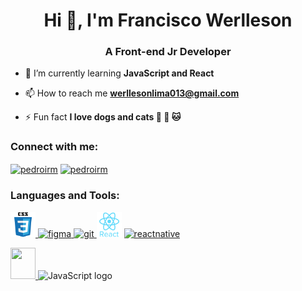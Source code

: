 

<h1 align="center">Hi 👋, I'm Francisco Werlleson</h1>
<h3 align="center">A Front-end Jr Developer</h3>

- 🌱 I’m currently learning **JavaScript and React**

- 📫 How to reach me **werllesonlima013@gmail.com**


- ⚡ Fun fact **I love dogs and cats 🐶 💖 🐱**

<h3 align="left">Connect with me:</h3>
<p align="left">
<a href="https://www.linkedin.com/in/werlleson-lima-18b993195/" target="blank"><img align="center" src="https://cdn.jsdelivr.net/npm/simple-icons@3.0.1/icons/linkedin.svg" alt="pedroirm" height="30" width="40" /></a>
<a href="https://www.instagram.com/fwnego/" target="blank"><img align="center" src="https://cdn.jsdelivr.net/npm/simple-icons@3.0.1/icons/instagram.svg" alt="pedroirm" height="30" width="40" /></a>
</p>

<h3 align="left">Languages and Tools:</h3>
<p align="left"> <a href="https://www.w3schools.com/css/" target="_blank"> <img src="https://raw.githubusercontent.com/devicons/devicon/master/icons/css3/css3-original-wordmark.svg" alt="css3" width="40" height="40"/> </a> <a href="https://www.docker.com/" target="_blank">  <a href="https://www.figma.com/" target="_blank"> <img src="https://www.vectorlogo.zone/logos/figma/figma-icon.svg" alt="figma" width="40" height="40"/> </a> <a href="https://git-scm.com/" target="_blank"> <img src="https://www.vectorlogo.zone/logos/git-scm/git-scm-icon.svg" alt="git" width="40" height="40"/> </a> 
  <img src="https://raw.githubusercontent.com/devicons/devicon/master/icons/react/react-original-wordmark.svg" alt="react" width="40" height="40"/> </a> 
  <a href="https://reactnative.dev/" target="_blank"> <img src="https://reactnative.dev/img/header_logo.svg" alt="reactnative" width="40" height="40"/> </a> </p><a href="https://logodownload.org/wp-content/uploads/2016/10/html5-logo.png"> 
  <img src="https://logodownload.org/wp-content/uploads/2016/10/html5-logo.png" width="40" height="50"> </a><img class="aligncenter size-medium wp-image-14862 lazyloaded" src="https://marcas-logos.net/wp-content/uploads/2020/11/JavaScript-logo-600x375.png" data-src="https://marcas-logos.net/wp-content/uploads/2020/11/JavaScript-logo-600x375.png" alt="JavaScript logo" width="600" height="375" data-srcset="https://marcas-logos.net/wp-content/uploads/2020/11/JavaScript-logo-600x375.png 600w, https://marcas-logos.net/wp-content/uploads/2020/11/JavaScript-logo-1024x640.png 1024w, https://marcas-logos.net/wp-content/uploads/2020/11/JavaScript-logo-768x480.png 768w, https://marcas-logos.net/wp-content/uploads/2020/11/JavaScript-logo-1536x960.png 1536w, https://marcas-logos.net/wp-content/uploads/2020/11/JavaScript-logo-2048x1280.png 2048w, https://marcas-logos.net/wp-content/uploads/2020/11/JavaScript-logo-1140x713.png 1140w" data-sizes="(max-width: 600px) 100vw, 600px" sizes="(max-width: 600px) 100vw, 600px" srcset="https://marcas-logos.net/wp-content/uploads/2020/11/JavaScript-logo-600x375.png 600w, https://marcas-logos.net/wp-content/uploads/2020/11/JavaScript-logo-1024x640.png 1024w, https://marcas-logos.net/wp-content/uploads/2020/11/JavaScript-logo-768x480.png 768w, https://marcas-logos.net/wp-content/uploads/2020/11/JavaScript-logo-1536x960.png 1536w, https://marcas-logos.net/wp-content/uploads/2020/11/JavaScript-logo-2048x1280.png 2048w, https://marcas-logos.net/wp-content/uploads/2020/11/JavaScript-logo-1140x713.png 1140w">
